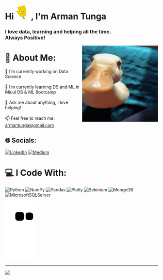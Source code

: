 <h1 align="left">Hi <img src="https://github.com/ArmanTunga/armantunga/blob/0065b1e69f4c93da2af0af4ebe43c6482551ea2a/src/hello.gif" width="50" />, I'm Arman Tunga</h1>
<h3 align="left">I love data, learning and helping all the time.<br> Always Positive!</h3>

<img align="right" alt="Coding" width="250" height="250" src="https://github.com/ArmanTunga/armantunga/blob/main/src/duck.gif" />

# 💫 About Me:
🔭 I’m currently working on Data Science<br><br>🌱 I’m currently learning DS and ML in Miuul DS & ML Bootcamp<br><br>💬 Ask me about anything, I love helping!<br><br>📫 Feel free to reach me: armantunga@gmail.com


## 🌐 Socials:
[![LinkedIn](https://img.shields.io/badge/LinkedIn-%230077B5.svg?logo=linkedin&logoColor=white)](https://linkedin.com/in/armantunga) [![Medium](https://img.shields.io/badge/Medium-12100E?logo=medium&logoColor=white)](https://medium.com/@@armantunga) 

# 💻 I Code With:
![Python](https://img.shields.io/badge/python-3670A0?style=for-the-badge&logo=python&logoColor=ffdd54) ![NumPy](https://img.shields.io/badge/numpy-%23013243.svg?style=for-the-badge&logo=numpy&logoColor=white) ![Pandas](https://img.shields.io/badge/pandas-%23150458.svg?style=for-the-badge&logo=pandas&logoColor=white) ![Plotly](https://img.shields.io/badge/Plotly-%233F4F75.svg?style=for-the-badge&logo=plotly&logoColor=white) ![Selenium](https://img.shields.io/badge/-selenium-%43B02A?style=for-the-badge&logo=selenium&logoColor=white) ![MongoDB](https://img.shields.io/badge/MongoDB-%234ea94b.svg?style=for-the-badge&logo=mongodb&logoColor=white) ![MicrosoftSQLServer](https://img.shields.io/badge/Microsoft%20SQL%20Sever-CC2927?style=for-the-badge&logo=microsoft%20sql%20server&logoColor=white)

![Snake animation](https://github.com/armantunga/armantunga/blob/output/github-contribution-grid-snake.svg)

---
[![](https://visitcount.itsvg.in/api?id=armantunga&icon=0&color=6)](https://visitcount.itsvg.in)

<!-- Proudly created with GPRM ( https://gprm.itsvg.in ) -->
